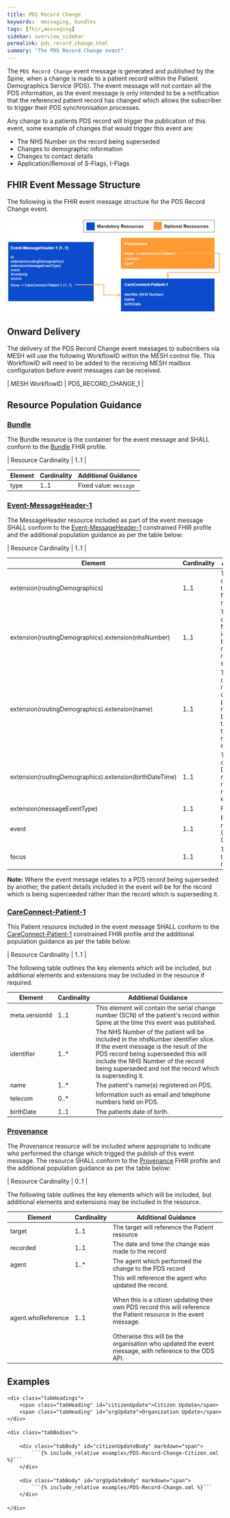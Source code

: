 ```yaml
---
title: PDS Record Change
keywords:  messaging, bundles
tags: [fhir,messaging]
sidebar: overview_sidebar
permalink: pds_record_change.html
summary: "The PDS Record Change event"
---
```


The `PDS Record Change` event message is generated and published by the Spine, when a change is made to a patient record within the Patient Demographics Service (PDS). The event message will not contain all the PDS information, as the event message is only intended to be a notification that the referenced patient record has changed which allows the subscriber to trigger their PDS synchronisation processes.

Any change to a patients PDS record will trigger the publication of this event, some example of changes that would trigger this event are:

- The NHS Number on the record being superseded
- Changes to demographic information
- Changes to contact details
- Application/Removal of S-Flags, I-Flags


## FHIR Event Message Structure 
 
The following is the FHIR event message structure for the PDS Record Change event.

<div style="text-align:center; margin-bottom:20px" >
	<a href="images/messages/pds_record_change.png" target="_blank"><img src="images/messages/pds_record_change.png"></a>
</div>


## Onward Delivery 

The delivery of the PDS Record Change event messages to subscribers via MESH will use the following WorkflowID within the MESH control file. This WorkflowID will need to be added to the receiving MESH mailbox configuration before event messages can be received. 

| MESH WorkflowID | PDS_RECORD_CHANGE_1 |



## Resource Population Guidance 


### [Bundle](http://hl7.org/fhir/STU3/StructureDefinition/Bundle)

The Bundle resource is the container for the event message and SHALL conform to the [Bundle](http://hl7.org/fhir/STU3/StructureDefinition/Bundle) FHIR profile.

| Resource Cardinality | 1..1 |

| Element | Cardinality | Additional Guidance |
| --- | --- | --- |
| type | 1..1 | Fixed value: `message` |


### [Event-MessageHeader-1](https://fhir.nhs.uk/STU3/StructureDefinition/Event-MessageHeader-1)

The MessageHeader resource included as part of the event message SHALL conform to the [Event-MessageHeader-1](https://fhir.nhs.uk/STU3/StructureDefinition/Event-MessageHeader-1) constrained FHIR profile and the additional population guidance as per the table below:

| Resource Cardinality | 1..1 |

| Element | Cardinality | Additional Guidance |
| --- | --- | --- |
| extension(routingDemographics) | 1..1 | The extension MUST contain the details of the patient who is the focus of this event message. |
| extension(routingDemographics).extension(nhsNumber) | 1..1 | The extension MUST contain the patient’s NHS Number identifier and is used by the NEMS for routing event messages to subscribers. |
| extension(routingDemographics).extension(name) | 1..1 | The extension MUST contain the human name element containing the patient’s official names as recognised by PDS, and match the NHS number in the routingDemographics extension. |
| extension(routingDemographics).extension(birthDateTime) | 1..1 | The extension MUST contain the patient’s Date Of Birth which matches the NHS number in the routingDemographics extension. |
| extension(messageEventType) | 1..1 | Fixed value: `new` |
| event | 1..1 | Fixed Value: pds-record-change-1 (PDS Record Change) |
| focus | 1..1 | This will reference the focus “Patient” resource. |

**Note:** Where the event message relates to a PDS record being superseded by another, the patient details included in the event will be for the record which is being superceeded rather than the record which is superseding it.


### [CareConnect-Patient-1](https://fhir.hl7.org.uk/STU3/StructureDefinition/CareConnect-Patient-1)

This Patient resource included in the event message SHALL conform to the [CareConnect-Patient-1](https://fhir.hl7.org.uk/STU3/StructureDefinition/CareConnect-Patient-1) constrained FHIR profile and the additional population guidance as per the table below:

| Resource Cardinality | 1..1 |

The following table outlines the key elements which will be included, but additional elements and extensions may be included in the resource if required.

| Element | Cardinality | Additional Guidance |
| --- | --- | --- |
| meta.versionId | 1..1 | This element will contain the serial change number (SCN) of the patient's record within Spine at the time this event was published. |
| identifier | 1..* | The NHS Number of the patient will be included in the nhsNumber identifier slice. If the event message is the result of the PDS record being superseeded this will include the NHS Number of the record being superseded and not the record which is superseding it. |
| name | 1..* | The patient's name(s) registered on PDS. |
| telecom | 0..* | Information such as email and telephone numbers held on PDS. |
| birthDate | 1..1 | The patients date of birth. |


### [Provenance](https://www.hl7.org/fhir/stu3/provenance.html)

The Provenance resource will be included where appropriate to indicate who performed the change which trigged the publish of this event message. The resource SHALL conform to the [Provenance](https://www.hl7.org/fhir/stu3/provenance.html) FHIR profile and the additional population guidance as per the table below:

| Resource Cardinality | 0..1 |

The following table outlines the key elements which will be included, but additional elements and extensions may be included in the resource.

| Element | Cardinality | Additional Guidance |
| --- | --- | --- |
| target | 1..1 | The target will reference the Patient resource |
| recorded | 1..1 | The date and time the change was made to the record |
| agent | 1..* | The agent which performed the change to the PDS record |
| agent.whoReference | 1..1 | This will reference the agent who updated the record.<br/><br/>When this is a citizen updating their own PDS record this will reference the Patient resource in the event message.<br/><br/>Otherwise this will be the organisation who updated the event message, with reference to the ODS API. |



## Examples

<div class="tabPanel">

	<div class="tabHeadings">
		<span class="tabHeading" id="citizenUpdate">Citizen Update</span>
		<span class="tabHeading" id="orgUpdate">Organization Update</span>
	</div>
	
	<div class="tabBodies">
	
		<div class="tabBody" id="citizenUpdateBody" markdown="span">
			```{% include_relative examples/PDS-Record-Change-Citizen.xml %}```
		</div>
		
		<div class="tabBody" id="orgUpdateBody" markdown="span">
			```{% include_relative examples/PDS-Record-Change.xml %}```
		</div>
				
	</div>
</div>
